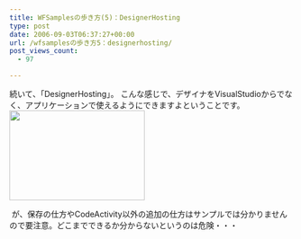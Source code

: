 ```yaml
---
title: WFSamplesの歩き方(5)：DesignerHosting
type: post
date: 2006-09-03T06:37:27+00:00
url: /wfsamplesの歩き方5：designerhosting/
post_views_count:
  - 97

---
```

続いて、「DesignerHosting」。 こんな感じで、デザイナをVisualStudioからでなく、アプリケーションで使えるようにできますよということです。  
<a href="https://i2.wp.com/jqinglong.html.xdomain.jp/bimg/WFSamples5DesignerHosting_DBAE/image%7B0%7D%5B2%5D_1.png" atomicselection="true"><img style="border-right: 0px; border-top: 0px; border-left: 0px; border-bottom: 0px" height="160" src="https://i0.wp.com/jqinglong.html.xdomain.jp/bimg/WFSamples5DesignerHosting_DBAE/image%7B0%7D_thumb_1.png?resize=240%2C160" width="240" border="0" data-recalc-dims="1" /></a> 

&nbsp;が、保存の仕方やCodeActivity以外の追加の仕方はサンプルでは分かりませんので要注意。どこまでできるか分からないというのは危険・・・